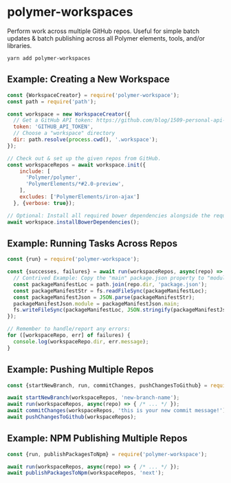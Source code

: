 # polymer-workspaces

Perform work across multiple GitHub repos. Useful for simple batch updates & batch publishing across all Polymer elements, tools, and/or libraries.

```
yarn add polymer-workspaces
```

## Example: Creating a New Workspace

```js
const {WorkspaceCreator} = require('polymer-workspace');
const path = require('path');

const workspace = new WorkspaceCreator({
  // Get a GitHub API token: https://github.com/blog/1509-personal-api-tokens
  token: 'GITHUB_API_TOKEN',
  // Choose a "workspace" directory
  dir: path.resolve(process.cwd(), '.workspace');
});

// Check out & set up the given repos from GitHub.
const workspaceRepos = await workspace.init({
    include: [
      'Polymer/polymer',
      'PolymerElements/*#2.0-preview',
    ],
    excludes: ['PolymerElements/iron-ajax']
  }, {verbose: true});

// Optional: Install all required bower dependencies alongside the requested repos.
await workspace.installBowerDependencies();
```


## Example: Running Tasks Across Repos

```js
const {run} = require('polymer-workspace');

const {successes, failures} = await run(workspaceRepos, async(repo) => {
  // Contrived Example: Copy the "main" package.json property to "module"
  const packageManifestLoc = path.join(repo.dir, 'package.json');
  const packageManifestStr = fs.readFileSync(packageManifestLoc);
  const packageManifestJson = JSON.parse(packageManifestStr);
  packageManifestJson.module = packageManifestJson.main;
  fs.writeFileSync(packageManifestLoc, JSON.stringify(packageManifestJson));
});

// Remember to handle/report any errors:
for ([workspaceRepo, err] of failures) {
  console.log(workspaceRepo.dir, err.message);
}
```


## Example: Pushing Multiple Repos

```js
const {startNewBranch, run, commitChanges, pushChangesToGithub} = require('polymer-workspace');

await startNewBranch(workspaceRepos, 'new-branch-name');
await run(workspaceRepos, async(repo) => { /* ... */ });
await commitChanges(workspaceRepos, 'this is your new commit message!');
await pushChangesToGithub(workspaceRepos);
```


## Example: NPM Publishing Multiple Repos

```js
const {run, publishPackagesToNpm} = require('polymer-workspace');

await run(workspaceRepos, async(repo) => { /* ... */ });
await publishPackagesToNpm(workspaceRepos, 'next');
```
